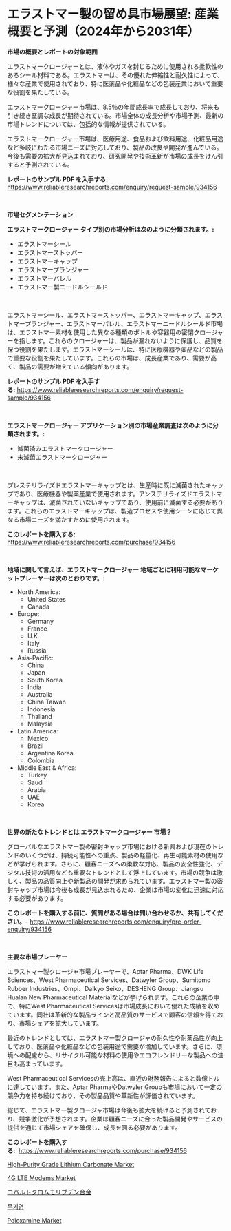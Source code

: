 <p><h1>エラストマー製の留め具市場展望: 産業概要と予測（2024年から2031年）</h1></p><p><strong>市場の概要とレポートの対象範囲</strong></p>
<p><p>エラストマークロージャーとは、液体やガスを封じるために使用される柔軟性のあるシール材料である。エラストマーは、その優れた伸縮性と耐久性によって、様々な産業で使用されており、特に医薬品や化粧品などの包装産業において重要な役割を果たしている。</p><p>エラストマークロージャー市場は、8.5％の年間成長率で成長しており、将来も引き続き堅調な成長が期待されている。市場全体の成長分析や市場予測、最新の市場トレンドについては、包括的な情報が提供されている。</p><p>エラストマークロージャー市場は、医療用途、食品および飲料用途、化粧品用途など多岐にわたる市場ニーズに対応しており、製品の改良や開発が進んでいる。今後も需要の拡大が見込まれており、研究開発や技術革新が市場の成長をけん引すると予測されている。</p></p>
<p><strong>レポートのサンプル PDF を入手する:</strong> <a href="https://www.reliableresearchreports.com/enquiry/request-sample/934156">https://www.reliableresearchreports.com/enquiry/request-sample/934156</a></p>
<p>&nbsp;</p>
<p><strong>市場セグメンテーション</strong></p>
<p><strong>エラストマークロージャー タイプ別の市場分析は次のように分類されます。:</strong></p>
<p><ul><li>エラストマーシール</li><li>エラストマーストッパー</li><li>エラストマーキャップ</li><li>エラストマープランジャー</li><li>エラストマーバレル</li><li>エラストマー製ニードルシールド</li></ul></p>
<p>&nbsp;</p>
<p><p>エラストマーシール、エラストマーストッパー、エラストマーキャップ、エラストマープランジャー、エラストマーバレル、エラストマーニードルシールド市場は、エラストマー素材を使用した異なる種類のボトルや容器用の密閉クロージャーを指します。これらのクロージャーは、製品が漏れないように保護し、品質を保つ役割を果たします。エラストマーシールは、特に医療機器や薬品などの製品で重要な役割を果たしています。これらの市場は、成長産業であり、需要が高く、製品の需要が増えている傾向があります。</p></p>
<p><strong>レポートのサンプル PDF を入手する:</strong>&nbsp;<a href="https://www.reliableresearchreports.com/enquiry/request-sample/934156">https://www.reliableresearchreports.com/enquiry/request-sample/934156</a></p>
<p>&nbsp;</p>
<p><strong> エラストマークロージャー アプリケーション別の市場産業調査は次のように分類されます。:</strong></p>
<p><ul><li>滅菌済みエラストマークロージャー</li><li>未滅菌エラストマークロージャー</li></ul></p>
<p>&nbsp;</p>
<p><p>プレステリライズドエラストマーキャップとは、生産時に既に滅菌されたキャップであり、医療機器や製薬産業で使用されます。アンステリライズドエラストマーキャップは、滅菌されていないキャップであり、使用前に滅菌する必要があります。これらのエラストマーキャップは、製造プロセスや使用シーンに応じて異なる市場ニーズを満たすために使用されます。</p></p>
<p><strong>このレポートを購入する:</strong>&nbsp; <a href="https://www.reliableresearchreports.com/purchase/934156">https://www.reliableresearchreports.com/purchase/934156</a></p>
<p>&nbsp;</p>
<p><strong>地域に関して言えば、エラストマークロージャー 地域ごとに利用可能なマーケットプレーヤーは次のとおりです。:</strong></p>
<p><ul>
    <li>
        North America:
        <ul>
            <li>United States</li>
            <li>Canada</li>
        </ul>
    </li>
    <li>
        Europe:
        <ul>
            <li>Germany</li>
            <li>France</li>
            <li>U.K.</li>
            <li>Italy</li>
            <li>Russia</li>
        </ul>
    </li>
    <li>
        Asia-Pacific:
        <ul>
            <li>China</li>
            <li>Japan</li>
            <li>South Korea</li>
            <li>India</li>
            <li>Australia</li>
            <li>China Taiwan</li>
            <li>Indonesia</li>
            <li>Thailand</li>
            <li>Malaysia</li>
        </ul>
    </li>
    <li>
        Latin America:
        <ul>
            <li>Mexico</li>
            <li>Brazil</li>
            <li>Argentina Korea</li>
            <li>Colombia</li>
        </ul>
    </li>
    <li>
        Middle East & Africa:
        <ul>
            <li>Turkey</li>
            <li>Saudi</li>
            <li>Arabia</li>
            <li>UAE</li>
            <li>Korea</li>
        </ul>
    </li>
    </ul></p>
<p>&nbsp;</p>
<p><strong>世界の新たなトレンドとは エラストマークロージャー 市場？</strong></p>
<p><p>グローバルなエラストマー製の密封キャップ市場における新興および現在のトレンドのいくつかは、持続可能性への重点、製品の軽量化、再生可能素材の使用などが挙げられます。さらに、顧客ニーズへの柔軟な対応、製品の安全性強化、デジタル技術の活用なども重要なトレンドとして浮上しています。市場の競争は激しく、製品の品質向上や新製品の開発が求められています。エラストマー製の密封キャップ市場は今後も成長が見込まれるため、企業は市場の変化に迅速に対応する必要があります。</p></p>
<p><strong>このレポートを購入する前に、質問がある場合は問い合わせるか、共有してください。</strong>- <a href="https://www.reliableresearchreports.com/enquiry/pre-order-enquiry/934156">https://www.reliableresearchreports.com/enquiry/pre-order-enquiry/934156</a></p>
<p>&nbsp;</p>
<p><strong>主要な市場プレーヤー</strong></p>
<p><p>エラストマー製クロージャ市場プレーヤーで、Aptar Pharma、DWK Life Sciences、West Pharmaceutical Services、Datwyler Group、Sumitomo Rubber Industries、Ompi、Daikyo Seiko、DESHENG Group、Jiangsu Hualan New Pharmaceutical Materialなどが挙げられます。これらの企業の中で、特にWest Pharmaceutical Servicesは市場成長において優れた成績を収めています。同社は革新的な製品ラインと高品質のサービスで顧客の信頼を得ており、市場シェアを拡大しています。</p><p>最近のトレンドとしては、エラストマー製クロージャの耐久性や耐薬品性が向上しており、医薬品や化粧品などの包装用途で需要が増加しています。さらに、環境への配慮から、リサイクル可能な材料の使用やエコフレンドリーな製品への注目も高まっています。</p><p>West Pharmaceutical Servicesの売上高は、直近の財務報告によると数億ドルに達しています。また、Aptar PharmaやDatwyler Groupも市場において一定の競争力を持ち続けており、その製品品質や革新性が評価されています。</p><p>総じて、エラストマー製クロージャ市場は今後も拡大を続けると予測されており、競争激化が予想されます。企業は顧客ニーズに合った製品開発やサービスの提供を通じて市場シェアを確保し、成長を図る必要があります。</p></p>
<p><strong>このレポートを購入する:</strong>&nbsp;&nbsp;<a href="https://www.reliableresearchreports.com/purchase/934156">https://www.reliableresearchreports.com/purchase/934156</a></p>
<p><p><a href="https://military-diascia-e68.notion.site/Decoding-the-High-Purity-Grade-Lithium-Carbonate-Market-A-Deep-Dive-into-the-Latest-Market-Trends--340a0eb233a64166b5335093f89c6c7b">High-Purity Grade Lithium Carbonate Market</a></p><p><a href="https://view.publitas.com/reportprime-1/4g-lte-modems-market-size-2024-2031-global-industrial-analysis-key-geographical-regions-market-share-top-key-players-product-types-and-forecast-research-report/">4G LTE Modems Market</a></p><p><a href="https://medium.com/@caleyost2023/%E3%82%B3%E3%83%90%E3%83%AB%E3%83%88%E3%82%AF%E3%83%AD%E3%83%A0%E3%83%A2%E3%83%AA%E3%83%96%E3%83%87%E3%83%B3%E5%90%88%E9%87%91%E5%B8%82%E5%A0%B4%E3%81%AE%E5%8B%95%E5%90%91%E3%81%8A%E3%82%88%E3%81%B3%E5%B8%82%E5%A0%B4%E5%88%86%E6%9E%90%E3%81%AF-2024%E5%B9%B4%E3%81%8B%E3%82%892031%E5%B9%B4%E3%81%AE%E6%9C%9F%E9%96%93%E3%81%AB%E4%BA%88%E6%B8%AC%E3%81%95%E3%82%8C%E3%81%A6%E3%81%84%E3%81%BE%E3%81%99-f195272c56d9">コバルトクロムモリブデン合金</a></p><p><a href="https://medium.com/@bentleemidoriestelle7o/%EB%AC%B4%EA%B8%B0%EC%97%BC-%EC%8B%9C%EC%9E%A5-%EA%B7%9C%EB%AA%A8-%EC%8B%9C%EC%9E%A5-%EC%A0%84%EB%A7%9D-%EB%B0%8F-%EC%8B%9C%EC%9E%A5-%EC%98%88%EC%B8%A1-2024%EB%85%84%EB%B6%80%ED%84%B0-2031%EB%85%84%EA%B9%8C%EC%A7%80-d90735026ef6">무기염</a></p><p><a href="https://view.publitas.com/reportprime-1/poloxamine-market-research-report-provides-critical-insights-that-can-help-shape-business-development-and-investment-strategies/">Poloxamine Market</a></p></p>